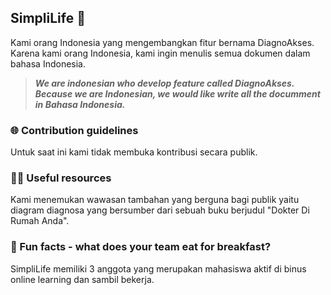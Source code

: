 ## SimpliLife 👋
Kami orang Indonesia yang mengembangkan fitur bernama DiagnoAkses. Karena kami orang Indonesia, kami ingin menulis semua dokumen dalam bahasa Indonesia.  

> ***We are indonesian who develop feature called DiagnoAkses. Because we are Indonesian, we would like write all the documment in Bahasa Indonesia.***

### 🌐 Contribution guidelines
Untuk saat ini kami tidak membuka kontribusi secara publik.

### 👩‍💻 Useful resources
Kami menemukan wawasan tambahan yang berguna bagi publik yaitu diagram diagnosa yang bersumber dari sebuah buku berjudul "Dokter Di Rumah Anda". 

### 🍿 Fun facts - what does your team eat for breakfast?
SimpliLife memiliki 3 anggota yang merupakan mahasiswa aktif di binus online learning dan sambil bekerja.
